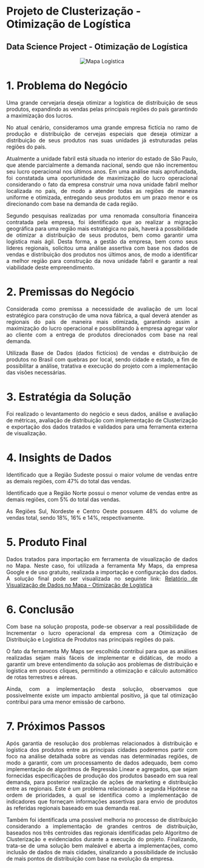 # Projeto de Clusterização - Otimização de Logística

## Data Science Project - Otimização de Logística

<div align='center'>
  
![Mapa Logística](https://user-images.githubusercontent.com/104601836/230488399-15493493-cb3a-4e7c-aa59-3b57dbe052ad.jpg)
 
</div>

# 1. Problema do Negócio
<p align='justify'>Uma grande cervejaria deseja otimizar a logística de distribuição de seus produtos, expandindo as vendas pelas principais regiões do país garantindo a maximização dos lucros.</p>
<p align='justify'>No atual cenário, consideramos uma grande empresa fictícia no ramo de produção e distribuição de cervejas especiais que deseja otimizar a distribuição de seus produtos nas suas unidades já estruturadas pelas regiões do país.</p>
<p align='justify'>Atualmente a unidade fabril está situada no interior do estado de São Paulo, que atende parcialmente a demanda nacional, sendo que não incrementou seu lucro operacional nos últimos anos. Em uma análise mais aprofundada, foi constatada uma oportunidade de maximização do lucro operacional considerando o fato da empresa construir uma nova unidade fabril melhor localizada no país, de modo a atender todas as regiões de maneira uniforme e otimizada, entregando seus produtos em um prazo menor e os direcionando com base na demanda de cada região.</p>
<p align='justify'>Segundo pesquisas realizadas por uma renomada consultoria financeira contratada pela empresa, foi identificado que ao realizar a migração geográfica para uma região mais estratégica no país, haverá a possibilidade de otimizar a distribuição de seus produtos, bem como garantir uma logística mais ágil.
Desta forma, a gestão da empresa, bem como seus líderes regionais, solicitou uma análise assertiva com base nos dados de vendas e distribuição dos produtos nos últimos anos, de modo a identificar a melhor região para construção da nova unidade fabril e garantir a real viabilidade deste empreendimento.</p>

# 2. Premissas do Negócio
<p align='justify'>Considerada como premissa a necessidade de avaliação de um local estratégico para construção de uma nova fábrica, a qual deverá atender as regionais do país de maneira mais otimizada, garantindo assim a maximização do lucro operacional e possibilitando à empresa agregar valor ao cliente com a entrega de produtos direcionados com base na real demanda.</p>
<p align='justify'>Utilizada Base de Dados (dados fictícios) de vendas e distribuição de produtos no Brasil com quebras por local, sendo cidade e estado, a fim de possibilitar a análise, tratativa e execução do projeto com a implementação das visões necessárias.</p>

# 3. Estratégia da Solução
<p align='justify'>Foi realizado o levantamento do negócio e seus dados, análise e avaliação de métricas, avaliação de distribuição com implementação de Clusterização e exportação dos dados tratados e validados para uma ferramenta externa de visualização.</p>

# 4. Insights de Dados
<p align='justify'>Identificado que a Região Sudeste possui o maior volume de vendas entre as demais regiões, com 47% do total das vendas.</p>
<p align='justify'>Identificado que a Região Norte possui o menor volume de vendas entre as demais regiões, com 5% do total das vendas.</p>
<p align='justify'>As Regiões Sul, Nordeste e Centro Oeste possuem 48% do volume de vendas total, sendo 18%, 16% e 14%, respectivamente.</p>

# 5. Produto Final
<p align='justify'>Dados tratados para importação em ferramenta de visualização de dados no Mapa.
Neste caso, foi utilizada a ferramenta My Maps, da empresa Google e de uso gratuito, realizada a importação e configuração dos dados. A solução final pode ser visualizada no seguinte link: <a href="https://www.google.com/maps/d/edit?mid=1yoJofKtzAOSRHfSfSXX2xMKli2cbKmI&usp=sharing"> Relatório de Visualização de Dados no Mapa - Otimização de Logística</a></p>

# 6. Conclusão
<p align='justify'>Com base na solução proposta, pode-se observar a real possibilidade de Incrementar o lucro operacional da empresa com a Otimização de Distribuição e Logística de Produtos nas principais regiões do país.</p>
<p align='justify'>O fato da ferramenta My Maps ser escolhida contribui para que as análises realizadas sejam mais fáceis de implementar e didáticas, de modo a garantir um breve entendimento da solução aos problemas de distribuição e logística em poucos cliques, permitindo a otimização e cálculo automático de rotas terrestres e aéreas.</p>
<p align='justify'>Ainda, com a implementação desta solução, observamos que possivelmente existe um impacto ambiental positivo, já que tal otimização contribui para uma menor emissão de carbono.</p>

# 7. Próximos Passos
<p align='justify'>Após garantia de resolução dos problemas relacionados à distribuição e logística dos produtos entre as principais cidades poderemos partir com foco na análise detalhada sobre as vendas nas determinadas regiões, de modo a garantir, com um processamento de dados adequado, bem como implementação de algoritmos de Regressão Linear e agregados, que sejam fornecidas especificações de produção dos produtos baseado em sua real demanda, para posterior realização de ações de marketing e distribuição entre as regionais. Este é um problema relacionado à segunda Hipótese na ordem de prioridades, a qual se identifica como a implementação de indicadores que forneçam informações assertivas para envio de produtos às referidas regionais baseado em sua demanda real.</p>
<p align='justify'>Também foi identificada uma possível melhoria no processo de distribuição considerando a implementação de grandes centros de distribuição, baseados nos três centroides das regionais identificadas pelo Algoritmo de Clusterização e evidenciados durante a execução do projeto.
Finalizando, trata-se de uma solução bem maleável e aberta a implementações, como inclusão de dados de mais cidades, sinalizando a possibilidade de inclusão de mais pontos de distribuição com base na evolução da empresa.</p>
